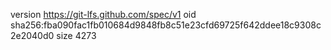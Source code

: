 version https://git-lfs.github.com/spec/v1
oid sha256:fba090fac1fb010684d9848fb8c51e23cfd69725f642ddee18c9308c2e2040d0
size 4273
